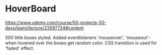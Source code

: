 # HoverBoard
https://www.udemy.com/course/50-projects-50-days/learn/lecture/23597724#content

500 little boxes styled. Added eventlisteners 'mouseover', 'mouseout'- when hovered over the boxes get random color. 
CSS transition is used for 'faded' effect.
